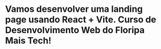 # Vamos desenvolver uma landing page usando React + Vite. Curso de Desenvolvimento Web do Floripa Mais Tech! 

